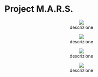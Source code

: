 # Project M.A.R.S.

<p align="center">
<img src="http://pellix1206.altervista.org/Images/ProjectMars/Immagine2.jpg" /><br />
descrizione
</p>

<p align="center">
<img src="http://pellix1206.altervista.org/Images/ProjectMars/untitled.jpg" /><br />
descrizione
</p>

<p align="center">
<img src="http://pellix1206.altervista.org/Images/ProjectMars/Immagine3.jpg" /><br />
descrizione
</p>

<p align="center">
<img src="http://pellix1206.altervista.org/Images/ProjectMars/Immagine.jpg" /><br />
descrizione
</p>
